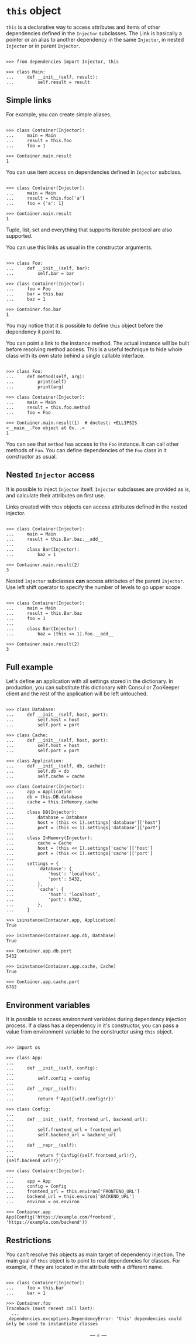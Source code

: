 # `this` object

`this` is a declarative way to access attributes and items of other dependencies
defined in the `Injector` subclasses. The Link is basically a pointer or an
alias to another dependency in the same `Injector`, in nested `Injector` or in
parent `Injector`.

```pycon

>>> from dependencies import Injector, this

>>> class Main:
...     def __init__(self, result):
...         self.result = result

```

## Simple links

For example, you can create simple aliases.

```pycon

>>> class Container(Injector):
...     main = Main
...     result = this.foo
...     foo = 1

>>> Container.main.result
1

```

You can use item access on dependencies defined in `Injector` subclass.

```pycon

>>> class Container(Injector):
...     main = Main
...     result = this.foo['a']
...     foo = {'a': 1}

>>> Container.main.result
1

```

Tuple, list, set and everything that supports iterable protocol are also
supported.

You can use this links as usual in the constructor arguments.

```pycon

>>> class Foo:
...     def __init__(self, bar):
...         self.bar = bar

>>> class Container(Injector):
...     foo = Foo
...     bar = this.baz
...     baz = 1

>>> Container.foo.bar
1

```

You may notice that it is possible to define `this` object before the dependency
it point to.

You can point a link to the instance method. The actual instance will be built
before resolving method access. This is a useful technique to hide whole class
with its own state behind a single callable interface.

```pycon

>>> class Foo:
...     def method(self, arg):
...         print(self)
...         print(arg)

>>> class Container(Injector):
...     main = Main
...     result = this.foo.method
...     foo = Foo

>>> Container.main.result(1)  # doctest: +ELLIPSIS
<__main__.Foo object at 0x...>
1

```

You can see that `method` has access to the `Foo` instance. It can call other
methods of `Foo`. You can define dependencies of the `Foo` class in it
constructor as usual.

## Nested `Injector` access

It is possible to inject `Injector` itself. `Injector` subclasses are provided
as is, and calculate their attributes on first use.

Links created with `this` objects can access attributes defined in the nested
injector.

```pycon

>>> class Container(Injector):
...     main = Main
...     result = this.Bar.baz.__add__
...
...     class Bar(Injector):
...         baz = 1

>>> Container.main.result(2)
3

```

Nested `Injector` subclasses **can** access attributes of the parent `Injector`.
Use left shift operator to specify the number of levels to go upper scope.

```pycon

>>> class Container(Injector):
...     main = Main
...     result = this.Bar.baz
...     foo = 1
...
...     class Bar(Injector):
...         baz = (this << 1).foo.__add__

>>> Container.main.result(2)
3

```

## Full example

Let's define an application with all settings stored in the dictionary. In
production, you can substitute this dictionary with Consul or ZooKeeper client
and the rest of the application will be left untouched.

```pycon

>>> class Database:
...     def __init__(self, host, port):
...         self.host = host
...         self.port = port

>>> class Cache:
...     def __init__(self, host, port):
...         self.host = host
...         self.port = port

>>> class Application:
...     def __init__(self, db, cache):
...         self.db = db
...         self.cache = cache

>>> class Container(Injector):
...     app = Application
...     db = this.DB.database
...     cache = this.InMemory.cache
...
...     class DB(Injector):
...         database = Database
...         host = (this << 1).settings['database']['host']
...         port = (this << 1).settings['database']['port']
...
...     class InMemory(Injector):
...         cache = Cache
...         host = (this << 1).settings['cache']['host']
...         port = (this << 1).settings['cache']['port']
...
...     settings = {
...         'database': {
...             'host': 'localhost',
...             'port': 5432,
...         },
...         'cache': {
...             'host': 'localhost',
...             'port': 6782,
...         },
...     }

>>> isinstance(Container.app, Application)
True

>>> isinstance(Container.app.db, Database)
True

>>> Container.app.db.port
5432

>>> isinstance(Container.app.cache, Cache)
True

>>> Container.app.cache.port
6782

```

## Environment variables

It is possible to access environment variables during dependency injection
process. If a class has a dependency in it's constructor, you can pass a value
from environment variable to the constructor using `this` object.

```pycon

>>> import os

>>> class App:
...
...     def __init__(self, config):
...
...         self.config = config
...
...     def __repr__(self):
...
...         return f'App({self.config!r})'

>>> class Config:
...
...     def __init__(self, frontend_url, backend_url):
...
...         self.frontend_url = frontend_url
...         self.backend_url = backend_url
...
...     def __repr__(self):
...
...         return f'Config({self.frontend_url!r}, {self.backend_url!r})'

>>> class Container(Injector):
...
...     app = App
...     config = Config
...     frontend_url = this.environ['FRONTEND_URL']
...     backend_url = this.environ['BACKEND_URL']
...     environ = os.environ

>>> Container.app
App(Config('https://example.com/frontend', 'https://example.com/backend'))

```

## Restrictions

You can't resolve this objects as main target of dependency injection. The main
goal of `this` object is to point to real dependencies for classes. For example,
if they are located in the attribute with a different name.

```pycon

>>> class Container(Injector):
...     foo = this.bar
...     bar = 1

>>> Container.foo
Traceback (most recent call last):
  ...
_dependencies.exceptions.DependencyError: 'this' dependencies could only be used to instantiate classes

```

<p align="center">&mdash; ⭐ &mdash;</p>
